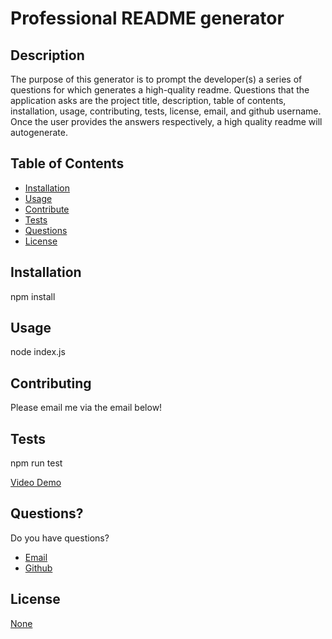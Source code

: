 # Professional README generator



## Description

The purpose of this generator is to prompt the developer(s) a series of questions for which generates a high-quality readme. Questions that the application asks are the project title, description, table of contents, installation, usage, contributing, tests, license, email, and github username. Once the user provides the answers respectively, a high quality readme will autogenerate.

## Table of Contents

- [Installation](#Installation)
- [Usage](#Usage)
- [Contribute](#Contribute)
- [Tests](#Tests)
- [Questions](#Questions)
- [License](#License)

## Installation

npm install

## Usage

node index.js

## Contributing

Please email me via the email below!

## Tests

npm run test

[Video Demo](https://drive.google.com/file/d/1vmDVRGkbLTarKIqeSwHXwDRAuKflL9Da/view?usp=sharing)

## Questions?

Do you have questions?
- [Email](mailto:avaloserick97@gmail.com)
- [Github](https://github.com/erickjavalos)

## License

[None]()